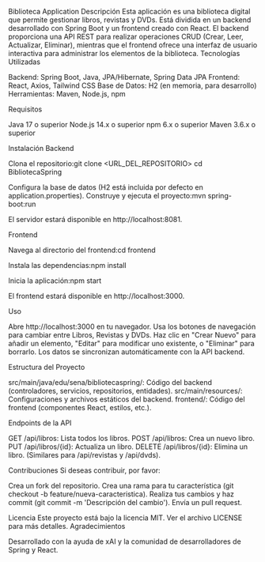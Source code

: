 Biblioteca Application
Descripción
Esta aplicación es una biblioteca digital que permite gestionar libros, revistas y DVDs. Está dividida en un backend desarrollado con Spring Boot y un frontend creado con React. El backend proporciona una API REST para realizar operaciones CRUD (Crear, Leer, Actualizar, Eliminar), mientras que el frontend ofrece una interfaz de usuario interactiva para administrar los elementos de la biblioteca.
Tecnologías Utilizadas

Backend: Spring Boot, Java, JPA/Hibernate, Spring Data JPA
Frontend: React, Axios, Tailwind CSS
Base de Datos: H2 (en memoria, para desarrollo)
Herramientas: Maven, Node.js, npm

Requisitos

Java 17 o superior
Node.js 14.x o superior
npm 6.x o superior
Maven 3.6.x o superior

Instalación
Backend

Clona el repositorio:git clone <URL_DEL_REPOSITORIO>
cd BibliotecaSpring


Configura la base de datos (H2 está incluida por defecto en application.properties).
Construye y ejecuta el proyecto:mvn spring-boot:run


El servidor estará disponible en http://localhost:8081.



Frontend

Navega al directorio del frontend:cd frontend


Instala las dependencias:npm install


Inicia la aplicación:npm start


El frontend estará disponible en http://localhost:3000.



Uso

Abre http://localhost:3000 en tu navegador.
Usa los botones de navegación para cambiar entre Libros, Revistas y DVDs.
Haz clic en "Crear Nuevo" para añadir un elemento, "Editar" para modificar uno existente, o "Eliminar" para borrarlo.
Los datos se sincronizan automáticamente con la API backend.

Estructura del Proyecto

src/main/java/edu/sena/bibliotecaspring/: Código del backend (controladores, servicios, repositorios, entidades).
src/main/resources/: Configuraciones y archivos estáticos del backend.
frontend/: Código del frontend (componentes React, estilos, etc.).

Endpoints de la API

GET /api/libros: Lista todos los libros.
POST /api/libros: Crea un nuevo libro.
PUT /api/libros/{id}: Actualiza un libro.
DELETE /api/libros/{id}: Elimina un libro.
(Similares para /api/revistas y /api/dvds).

Contribuciones
Si deseas contribuir, por favor:

Crea un fork del repositorio.
Crea una rama para tu característica (git checkout -b feature/nueva-caracteristica).
Realiza tus cambios y haz commit (git commit -m 'Descripción del cambio').
Envía un pull request.

Licencia
Este proyecto está bajo la licencia MIT. Ver el archivo LICENSE para más detalles.
Agradecimientos

Desarrollado con la ayuda de xAI y la comunidad de desarrolladores de Spring y React.

